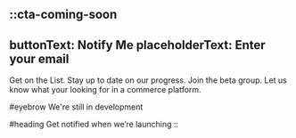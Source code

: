 ::cta-coming-soon
---
buttonText: Notify Me
placeholderText: Enter your email
---
Get on the List. Stay up to date on our progress. Join the beta group. Let us know what your looking for in a commerce platform.

#eyebrow
We're still in development

#heading
Get notified when we’re launching
::
